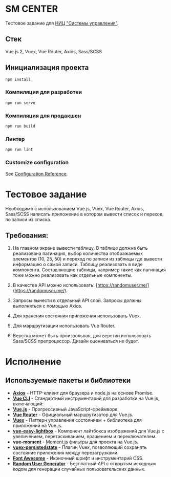 # SM CENTER

Тестовое задание для [НИЦ "Системы управления"](https://sm-center.ru).

## Стек

Vue.js 2, Vuex, Vue Router, Axios, Sass/SCSS

## Инициализация проекта

```
npm install
```

### Компиляция для разработки

```
npm run serve
```

### Компиляция для продакшен

```
npm run build
```

### Линтер

```
npm run lint
```

### Customize configuration
See [Configuration Reference](https://cli.vuejs.org/config/).

# Тестовое задание

Необходимо с использованием Vue.js, Vuex, Vue Router, Axios, Sass/SCSS написать приложение в котором вывести список и переход по записи из списка.

## Требования:

1. На главном экране вывести таблицу. В таблице должна быть реализована пагинация, выбор количества отображаемых элементов (10, 25, 50) и переход по записи из таблицы где вывести информацию о самой записи. Таблицу реализовать в виде компонента. Составляющие таблицы, например такие как пагинация тоже можно реализовать как отдельные компоненты.

2. В качестве API можно использовать: [https://randomuser.me/](https://randomuser.me/).

3. Запросы вынести в отдельный API слой. Запросы должны выполняться с помощью Axios.

4. Для хранения состояния приложения использовать Vuex.

5. Для маршрутизации использовать Vue Router.

6. Верстка может быть произвольная, для верстки использовать Sass/SCSS препроцессор. Дизайн оцениваться не будет.

# Исполнение

## Используемые пакеты и библиотеки

- [**Axios**](https://axios-http.com) - HTTP-клиент для браузера и node.js на основе Promise.
- [**Vue CLI**](https://cli.vuejs.org/) - Стандартный инструментарий для разработки на Vue.js, включающий:
 - [**Vue.js**](https://ru.vuejs.org) - Прогрессивный
 JavaScript-фреймворк.
 - [**Vue Router**](https://v3.router.vuejs.org/) - Официальный маршрутизатор для Vue.js.
 - [**Vuex**](https://v3.vuex.vuejs.org/) - Паттерн управления состоянием + библиотека для приложений на Vue.js.
- [**vue-easy-lightbox**](https://onycat.com/vue-easy-lightbox/) - Компонент лайтбокса изображений для Vue.js с увеличением, перетаскиванием, вращением и переключателем.
- [**vue-moment**](https://github.com/brockpetrie/vue-moment) - [Moment.js](https://momentjs.com/) фильтры для проекта на Vue.js.
- [**vuex-persistedstate**](https://github.com/robinvdvleuten/vuex-persistedstate) - Плагин Vuex, позволяющий сохранять состояние приложения между перезагрузками.
- [**Font Awesome**](https://fontawesome.com/v4/) - Иконочный шрифт и инструментарий CSS.
- [**Random User Generator**](https://randomuser.me) - Бесплатный API с открытым исходным кодом для генерации случайных пользовательских данных.
